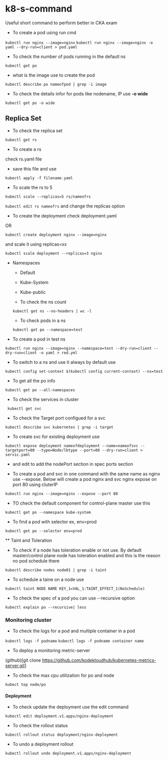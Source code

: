 # k8-s-command
Useful short command to perform better in CKA exam

- To create a pod using run cmd

`kubectl run nginx --image=nginx`
`kubectl run nginx --image=nginx -o yaml --dry-run=client > pod.yaml`

- To check the number of pods running in the defautl ns

`kubectl get po`

- what is the image use to create the pod

`kubectl describe po nameofpod | grep -i image`

- To check the details infor for pods like nodename, IP use **-o wide**

`kubectl get po -o wide`

## Replica Set

- To check the replica set

`kubectl get rs`

- To create a rs

check rs.yaml file

- save this file and use

`kubectl apply -f filename.yaml`

- To scale the rs to 5

`kubectl scale --replicas=5 rs/nameofrs`

`kubectl edit rs nameofrs`
and change the replicas option

- To create the deployment check deployment.yaml

OR

`kubectl create deployment nginx --image=nginx`

and scale it using replicas=xx

`kubectl scale deployment --replicas=3 nginx`

- Namespaces
  - Default
  - Kube-System
  - Kube-public

  - To check the ns count 

  `kubectl get ns --no-headers | wc -l`

  - To check pods in a ns

  `kubectl get po --namespace=test`

- To create a pod in test ns

`kubectl run nginx --image=nginx --namespace=test --dry-run=client --dry-run=client -o yaml > red.yml`
- To switch to a ns and use it always by default use

`kubectl config set-context $(kubectl config current-context) --ns=test`

- To get all the po info

`kubectl get po --all-namespaces`

- To check the services in cluster

` kubectl get svc`

- To check the Target port configued for a svc

`kubectl describe svc kubernetes | grep -i target`

- To create svc for existing deployment use

`kubectl expose deployment nameofdeployment --name=nameofsvc --targetport=80 --type=Node/lbtype --port=80 --dry-run=client > servic.yaml`

  - and edit to add the nodePort section in spec ports section

- To create a pod and svc in one command with the same name as nginx use --expose. Below will create a pod nginx and svc nginx expose on port 80 using cluterIP

`kubectl run nginx --image=nginx --expose --port 80`

- TO check the default component for control-plane master use this

`kubectl get po --namespace kube-system`

- To find a pod with selector ex, env=prod

`kubectl get po --selector env=prod`

** Taint and Toleration

- To check if a node has toleration enable or not use. By default master/control plane node has toleration enabled and this is the reason no pod schedule there

`kubectl describe nodes node01 | grep -i taint`

- To schedule a taine on a node use

`kubectl taint NODE NAME KEY_1=VAL_1:TAINT_EFFECT_1(NoSchedule)`

- To check the spec of a pod you can use --recursive option

`kubectl explain po --recursive| less`

### Monitoring cluster

- To check the logs for a pod and multiple container in a pod

`kubectl logs -f podname` `kubectl logs -f podname container name` 

- To deploy a monitoring metric-server

(github)[git clone https://github.com/kodekloudhub/kubernetes-metrics-server.git]

- To check the max cpu utilization for po and node

`kubect top node/po`

#### Deployment

- To check update the deployment use the edit command

`kubectl edit deployment.v1.apps/nginx-deployment`

- To check the rollout status

`kubectl rollout status deployment/nginx-deployment`

- To undo a deployment rollout

`kubectl rollout undo deployment.v1.apps/nginx-deployment`